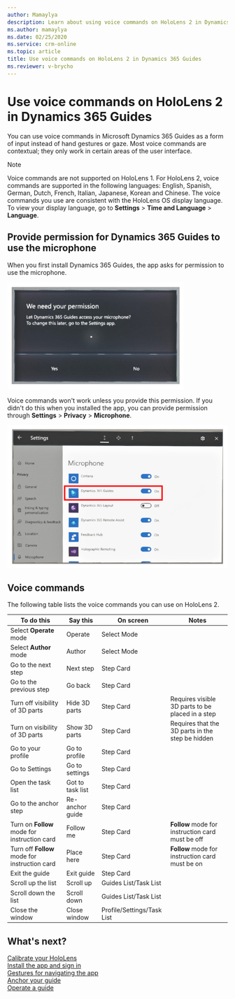 ```yaml
---
author: Mamaylya
description: Learn about using voice commands on HoloLens 2 in Dynamics 365 Guides
ms.author: mamaylya
ms.date: 02/25/2020
ms.service: crm-online
ms.topic: article
title: Use voice commands on HoloLens 2 in Dynamics 365 Guides
ms.reviewer: v-brycho
---
```


# Use voice commands on HoloLens 2 in Dynamics 365 Guides

You can use voice commands in Microsoft Dynamics 365 Guides as a form of input instead of hand gestures or gaze. Most voice commands 
are contextual; they only work in certain areas of the user interface.  

>[!NOTE]
> Voice commands are not supported on HoloLens 1. For HoloLens 2, voice commands are supported in the following languages: English, Spanish, German, Dutch, French, Italian, 
Japanese, Korean and Chinese. The voice commands you use are consistent with the HoloLens OS display language. To view your display language, go to 
**Settings** > **Time and Language** > **Language**. 

## Provide permission for Dynamics 365 Guides to use the microphone

When you first install Dynamics 365 Guides, the app asks for permission to use the microphone.

![Permission message](media/microphone-permission-1.PNG "Permission message")

Voice commands won't work unless you provide this permission. If you didn't do this when you installed the app, you 
can provide permission through **Settings** > **Privacy** > **Microphone**.

![Settings command](media/microphone-permission-2.PNG "Settings command")

## Voice commands

The following table lists the voice commands you can use on HoloLens 2.

|To do this|Say this|On screen|Notes
|---------------------|---------------------------|-------------------------------------------|--------------------------------------|
|Select **Operate** mode|Operate|Select Mode||
|Select **Author** mode|Author|Select Mode||
|Go to the next step|Next step|Step Card||
|Go to the previous step|Go back|Step Card||
|Turn off visibility of 3D parts|Hide 3D parts|Step Card|Requires visible 3D parts to be placed in a step|
|Turn on visibility of 3D parts|Show 3D parts|Step Card|Requires that the 3D parts in the step be hidden|
|Go to your profile|Go to profile|Step Card||
|Go to Settings|Go to settings|Step Card||
|Open the task list|Got to task list|Step Card||
|Go to the anchor step|Re-anchor guide|Step Card||
|Turn on **Follow** mode for instruction card|Follow me|Step Card|**Follow** mode for instruction card must be off|
|Turn off **Follow** mode for instruction card|Place here|Step Card|**Follow** mode for instruction card must be on|
|Exit the guide|Exit guide|Step Card||
|Scroll up the list|Scroll up|Guides List/Task List||
|Scroll down the list|Scroll down|Guides List/Task List||
|Close the window|Close window|Profile/Settings/Task List||

## What's next?

[Calibrate your HoloLens](operator-calibrate.md)<br>
[Install the app and sign in](install-sign-in-operator.md)<br>
[Gestures for navigating the app](operator-gestures.md)<br>
[Anchor your guide](operator-anchor.md)<br>
[Operate a guide](operator-orientation.md)




 
